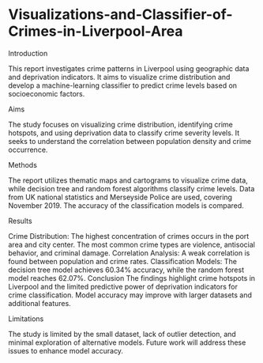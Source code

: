 # Visualizations-and-Classifier-of-Crimes-in-Liverpool-Area
Introduction

This report investigates crime patterns in Liverpool using geographic data and deprivation indicators. It aims to visualize crime distribution and develop a machine-learning classifier to predict crime levels based on socioeconomic factors.

Aims

The study focuses on visualizing crime distribution, identifying crime hotspots, and using deprivation data to classify crime severity levels. It seeks to understand the correlation between population density and crime occurrence.

Methods

The report utilizes thematic maps and cartograms to visualize crime data, while decision tree and random forest algorithms classify crime levels. Data from UK national statistics and Merseyside Police are used, covering November 2019. The accuracy of the classification models is compared.

Results

Crime Distribution: The highest concentration of crimes occurs in the port area and city center. The most common crime types are violence, antisocial behavior, and criminal damage.
Correlation Analysis: A weak correlation is found between population and crime rates.
Classification Models: The decision tree model achieves 60.34% accuracy, while the random forest model reaches 62.07%.
Conclusion
The findings highlight crime hotspots in Liverpool and the limited predictive power of deprivation indicators for crime classification. Model accuracy may improve with larger datasets and additional features.

Limitations

The study is limited by the small dataset, lack of outlier detection, and minimal exploration of alternative models. Future work will address these issues to enhance model accuracy.
